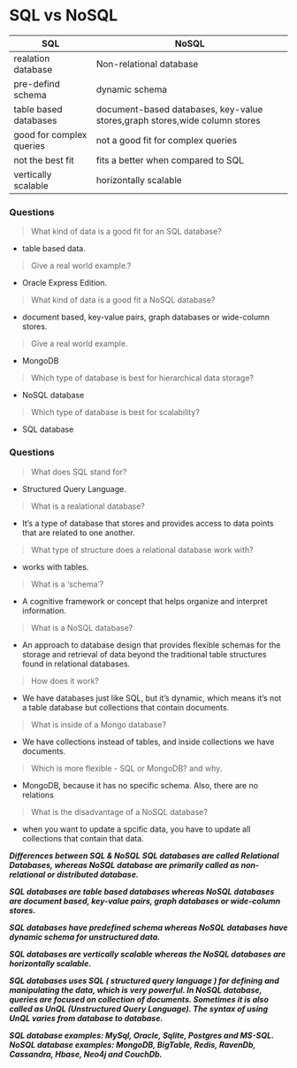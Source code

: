 # SQL vs NoSQL


| SQL      | NoSQL |
| ----------- | ----------- |
|  realation database | Non-relational database |
| pre-defind schema | dynamic schema        |
| table based databases  | document-based databases, key-value stores,graph stores,wide column stores |
| good for complex queries      | not a good fit for complex queries |
| not the best fit       | fits a better when compared to SQL |
| vertically scalable      | horizontally scalable |


### Questions

> What kind of data is a good fit for an SQL database?
- table based data.


> Give a real world example.?
- Oracle Express Edition.


> What kind of data is a good fit a NoSQL database?
- document based, key-value pairs, graph databases or wide-column stores.


> Give a real world example.
- MongoDB


> Which type of database is best for hierarchical data storage?
- NoSQL database


> Which type of database is best for scalability?
- SQL database


### Questions
> What does SQL stand for?
- Structured Query Language.


> What is a realational database?
- It’s a type of database that stores and provides access to data points that are related to one another.


> What type of structure does a relational database work with?
- works with tables.


> What is a ‘schema’?
- A cognitive framework or concept that helps organize and interpret information.


> What is a NoSQL database?
- An approach to database design that provides flexible schemas for the storage and retrieval of data beyond the traditional table structures found in relational databases.


> How does it work?
- We have databases just like SQL, but it’s dynamic, which means it’s not a table database but collections that contain documents.


> What is inside of a Mongo database?
- We have collections instead of tables, and inside collections we have documents.


> Which is more flexible - SQL or MongoDB? and why.
- MongoDB, because it has no specific schema. Also, there are no relations


>What is the disadvantage of a NoSQL database?
- when you want to update a spcific data, you have to update all collections that contain that data.


***Differences between SQL & NoSQL***
***SQL databases are called Relational Databases, whereas NoSQL database are primarily called as non-relational or distributed database.***

***SQL databases are table based databases whereas NoSQL databases are document based, key-value pairs, graph databases or wide-column stores.***

***SQL databases have predefined schema whereas NoSQL databases have dynamic schema for unstructured data.***

***SQL databases are vertically scalable whereas the NoSQL databases are horizontally scalable.***

***SQL databases uses SQL ( structured query language ) for defining and manipulating the data, which is very powerful. In NoSQL database, queries are focused on collection of documents. Sometimes it is also called as UnQL (Unstructured Query Language). The syntax of using UnQL varies from database to database.***

***SQL database examples: MySql, Oracle, Sqlite, Postgres and MS-SQL. NoSQL database examples: MongoDB, BigTable, Redis, RavenDb, Cassandra, Hbase, Neo4j and CouchDb.***